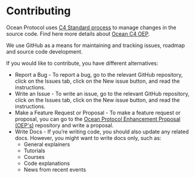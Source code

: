 # Contributing

Ocean Protocol uses [C4 Standard process](https://github.com/unprotocols/rfc/blob/master/1/README.md) to manage changes in the source code.  Find here more details about [Ocean C4 OEP](https://github.com/oceanprotocol/OEPs/tree/master/1).

We use GitHub as a means for maintaining and tracking issues, roadmap and source code development.

If you would like to contribute, you have different alternatives:

* Report a Bug - To report a bug, go to the relevant GitHub repository, click on the Issues tab, click on the New issue button, and read the instructions.
* Write an Issue - To write an issue, go to the relevant GitHub repository, click on the Issues tab, click on the New issue button, and read the instructions.
* Make a Feature Request or Proposal - To make a feature request or proposal, you can go to the [Ocean Protocol Enhancement Proposal (OEP's)](https://github.com/oceanprotocol/OEPs/) repository and write a proposal.
* Write Docs - If you’re writing code, you should also update any related docs. However, you might want to write docs only, such as:
  - General explainers
  - Tutorials
  - Courses
  - Code explanations
  - News from recent events

